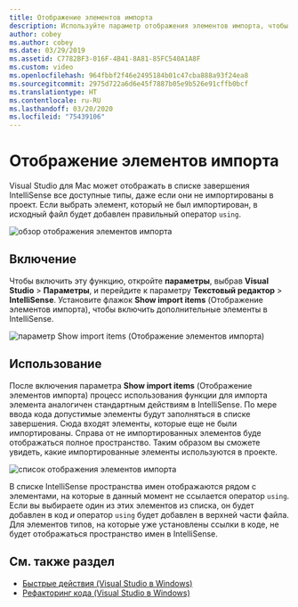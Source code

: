 ```yaml
---
title: Отображение элементов импорта
description: Используйте параметр отображения элементов импорта, чтобы развернуть IntelliSense в Visual Studio для Mac.
author: cobey
ms.author: cobey
ms.date: 03/29/2019
ms.assetid: C7782BF3-016F-4B41-8A81-85FC540A1A8F
ms.custom: video
ms.openlocfilehash: 964fbbf2f46e2495184b01c47cba888a93f24ea8
ms.sourcegitcommit: 2975d722a6d6e45f7887b05e9b526e91cffb0bcf
ms.translationtype: HT
ms.contentlocale: ru-RU
ms.lasthandoff: 03/20/2020
ms.locfileid: "75439106"
---
```

# <a name="show-import-items"></a>Отображение элементов импорта

Visual Studio для Mac может отображать в списке завершения IntelliSense все доступные типы, даже если они не импортированы в проект. Если выбрать элемент, который не был импортирован, в исходный файл будет добавлен правильный оператор `using`.

![обзор отображения элементов импорта](media/importitems-overview.gif)

## <a name="how-to-enable"></a>Включение

Чтобы включить эту функцию, откройте **параметры**, выбрав **Visual Studio** > **Параметры**, и перейдите к параметру **Текстовый редактор** > **IntelliSense**. Установите флажок **Show import items** (Отображение элементов импорта), чтобы включить дополнительные элементы в IntelliSense.

![параметр Show import items (Отображение элементов импорта)](media/show-import-items.png)

## <a name="usage"></a>Использование

После включения параметра **Show import items** (Отображение элементов импорта) процесс использования функции для импорта элемента аналогичен стандартным действиям в IntelliSense. По мере ввода кода допустимые элементы будут заполняться в списке завершения. Сюда входят элементы, которые еще не были импортированы. Справа от не импортированных элементов буде отображаться полное пространство. Таким образом вы сможете увидеть, какие импортированные элементы используются в проекте.

![список отображения элементов импорта](media/show-import-items-list.png)

В списке IntelliSense пространства имен отображаются рядом с элементами, на которые в данный момент не ссылается оператор `using`. Если вы выбираете один из этих элементов из списка, он будет добавлен в код _и_ оператор `using` будет добавлен в верхней части файла. Для элементов типов, на которые уже установлены ссылки в коде, не будет отображаться пространство имен в IntelliSense.

## <a name="see-also"></a>См. также раздел

- [Быстрые действия (Visual Studio в Windows)](/visualstudio/ide/quick-actions)
- [Рефакторинг кода (Visual Studio в Windows)](/visualstudio/ide/refactoring-in-visual-studio)
